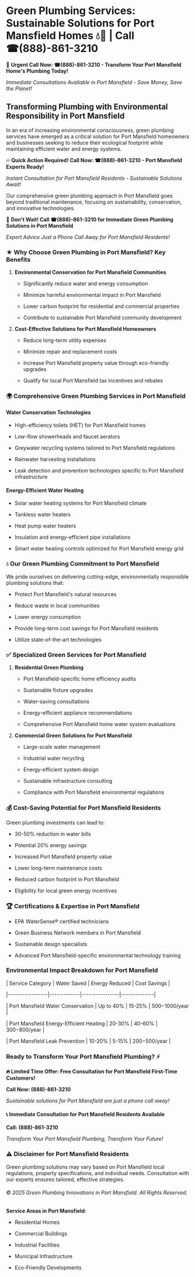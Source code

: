 # Green Plumbing Services: Sustainable Solutions for Port Mansfield Homes 💧🌿 | Call ☎(888)-861-3210

🚨 **Urgent Call Now: ☎(888)-861-3210 - Transform Your Port Mansfield Home's Plumbing Today!**
*Immediate Consultations Available in Port Mansfield - Save Money, Save the Planet!*

## Transforming Plumbing with Environmental Responsibility in Port Mansfield

In an era of increasing environmental consciousness, green plumbing services have emerged as a critical solution for Port Mansfield homeowners and businesses seeking to reduce their ecological footprint while maintaining efficient water and energy systems. 

🔥 **Quick Action Required! Call Now: ☎(888)-861-3210 - Port Mansfield Experts Ready!**
*Instant Consultation for Port Mansfield Residents - Sustainable Solutions Await!*

Our comprehensive green plumbing approach in Port Mansfield goes beyond traditional maintenance, focusing on sustainability, conservation, and innovative technologies.

🚨 **Don't Wait! Call ☎(888)-861-3210 for Immediate Green Plumbing Solutions in Port Mansfield**
*Expert Advice Just a Phone Call Away for Port Mansfield Residents!*

### ★ Why Choose Green Plumbing in Port Mansfield? Key Benefits

1. **Environmental Conservation for Port Mansfield Communities** 
   - Significantly reduce water and energy consumption
   - Minimize harmful environmental impact in Port Mansfield
   - Lower carbon footprint for residential and commercial properties
   - Contribute to sustainable Port Mansfield community development

2. **Cost-Effective Solutions for Port Mansfield Homeowners** 
   - Reduce long-term utility expenses
   - Minimize repair and replacement costs
   - Increase Port Mansfield property value through eco-friendly upgrades
   - Qualify for local Port Mansfield tax incentives and rebates

### 🌍 Comprehensive Green Plumbing Services in Port Mansfield

#### Water Conservation Technologies
- High-efficiency toilets (HET) for Port Mansfield homes
- Low-flow showerheads and faucet aerators
- Greywater recycling systems tailored to Port Mansfield regulations
- Rainwater harvesting installations
- Leak detection and prevention technologies specific to Port Mansfield infrastructure

#### Energy-Efficient Water Heating
- Solar water heating systems for Port Mansfield climate
- Tankless water heaters
- Heat pump water heaters
- Insulation and energy-efficient pipe installations
- Smart water heating controls optimized for Port Mansfield energy grid

### 💧 Our Green Plumbing Commitment to Port Mansfield

We pride ourselves on delivering cutting-edge, environmentally responsible plumbing solutions that:
- Protect Port Mansfield's natural resources
- Reduce waste in local communities
- Lower energy consumption
- Provide long-term cost savings for Port Mansfield residents
- Utilize state-of-the-art technologies

### ✅ Specialized Green Services for Port Mansfield

1. **Residential Green Plumbing**
   - Port Mansfield-specific home efficiency audits
   - Sustainable fixture upgrades
   - Water-saving consultations
   - Energy-efficient appliance recommendations
   - Comprehensive Port Mansfield home water system evaluations

2. **Commercial Green Solutions for Port Mansfield**
   - Large-scale water management
   - Industrial water recycling
   - Energy-efficient system design
   - Sustainable infrastructure consulting
   - Compliance with Port Mansfield environmental regulations

### 💰 Cost-Saving Potential for Port Mansfield Residents

Green plumbing investments can lead to:
- 30-50% reduction in water bills
- Potential 20% energy savings
- Increased Port Mansfield property value
- Lower long-term maintenance costs
- Reduced carbon footprint in Port Mansfield
- Eligibility for local green energy incentives

### 🏆 Certifications & Expertise in Port Mansfield

- EPA WaterSense® certified technicians
- Green Business Network members in Port Mansfield
- Sustainable design specialists
- Advanced Port Mansfield-specific environmental technology training

### Environmental Impact Breakdown for Port Mansfield

| Service Category | Water Saved | Energy Reduced | Cost Savings |
|-----------------|-------------|----------------|--------------|
| Port Mansfield Water Conservation | Up to 40% | 15-25% | $500-$1000/year |
| Port Mansfield Energy-Efficient Heating | 20-30% | 40-60% | $300-$800/year |
| Port Mansfield Leak Prevention | 10-20% | 5-15% | $200-$500/year |

### Ready to Transform Your Port Mansfield Plumbing? ⚡

**🔥 Limited Time Offer: Free Consultation for Port Mansfield First-Time Customers!**

**Call Now: (888)-861-3210**
*Sustainable solutions for Port Mansfield are just a phone call away!*

#### 📞 Immediate Consultation for Port Mansfield Residents Available

**Call: (888)-861-3210**
*Transform Your Port Mansfield Plumbing, Transform Your Future!*

### ⚠️ Disclaimer for Port Mansfield Residents

Green plumbing solutions may vary based on Port Mansfield local regulations, property specifications, and individual needs. Consultation with our experts ensures tailored, effective strategies.

###### © 2025 Green Plumbing Innovations in Port Mansfield. All Rights Reserved.

**Service Areas in Port Mansfield:** 
- Residential Homes
- Commercial Buildings
- Industrial Facilities
- Municipal Infrastructure
- Eco-Friendly Developments